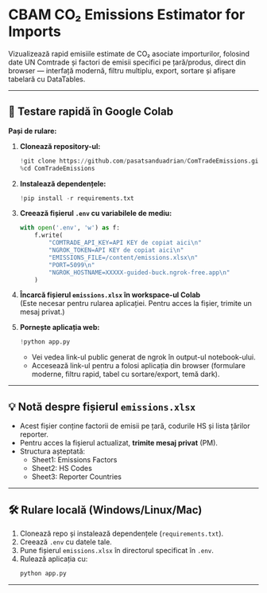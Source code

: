 # CBAM CO₂ Emissions Estimator for Imports

Vizualizează rapid emisiile estimate de CO₂ asociate importurilor, folosind date UN Comtrade și factori de emisii specifici pe țară/produs, direct din browser — interfață modernă, filtru multiplu, export, sortare și afișare tabelară cu DataTables.

---

## 🚀 Testare rapidă în Google Colab

**Pași de rulare:**
1. **Clonează repository-ul:**
    ```python
    !git clone https://github.com/pasatsanduadrian/ComTradeEmissions.git
    %cd ComTradeEmissions
    ```

2. **Instalează dependențele:**
    ```python
    !pip install -r requirements.txt
    ```

3. **Creează fișierul `.env` cu variabilele de mediu:**
    ```python
    with open('.env', 'w') as f:
        f.write(
            "COMTRADE_API_KEY=API KEY de copiat aici\n"
            "NGROK_TOKEN=API KEY de copiat aici\n"
            "EMISSIONS_FILE=/content/emissions.xlsx\n"
            "PORT=5099\n"
            "NGROK_HOSTNAME=XXXXX-guided-buck.ngrok-free.app\n"
        )
    ```

4. **Încarcă fișierul `emissions.xlsx` în workspace-ul Colab**  
   (Este necesar pentru rularea aplicației. Pentru acces la fișier, trimite un mesaj privat.)

5. **Pornește aplicația web:**
    ```python
    !python app.py
    ```
    - Vei vedea link-ul public generat de ngrok în output-ul notebook-ului.
    - Accesează link-ul pentru a folosi aplicația din browser (formulare moderne, filtru rapid, tabel cu sortare/export, temă dark).

---

## 💡 Notă despre fișierul `emissions.xlsx`

- Acest fișier conține factorii de emisii pe țară, codurile HS și lista țărilor reporter.
- Pentru acces la fișierul actualizat, **trimite mesaj privat** (PM).
- Structura așteptată:
  - Sheet1: Emissions Factors
  - Sheet2: HS Codes
  - Sheet3: Reporter Countries

---

## 🛠️ Rulare locală (Windows/Linux/Mac)

1. Clonează repo și instalează dependențele (`requirements.txt`).
2. Creează `.env` cu datele tale.
3. Pune fișierul `emissions.xlsx` în directorul specificat în `.env`.
4. Rulează aplicația cu:
    ```sh
    python app.py
    ```

---

